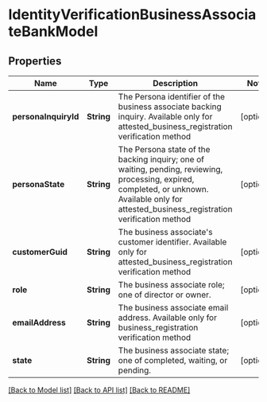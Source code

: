 # IdentityVerificationBusinessAssociateBankModel

## Properties
Name | Type | Description | Notes
------------ | ------------- | ------------- | -------------
**personaInquiryId** | **String** | The Persona identifier of the business associate backing inquiry. Available only for attested_business_registration verification method | [optional] 
**personaState** | **String** | The Persona state of the backing inquiry; one of waiting, pending, reviewing, processing, expired, completed, or unknown. Available only for attested_business_registration verification method | [optional] 
**customerGuid** | **String** | The business associate&#39;s customer identifier. Available only for attested_business_registration verification method | [optional] 
**role** | **String** | The business associate role; one of director or owner. | [optional] 
**emailAddress** | **String** | The business associate email address. Available only for business_registration verification method | [optional] 
**state** | **String** | The business associate state; one of completed, waiting, or pending. | [optional] 

[[Back to Model list]](../README.md#documentation-for-models) [[Back to API list]](../README.md#documentation-for-api-endpoints) [[Back to README]](../README.md)


